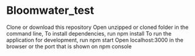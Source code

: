 # Bloomwater_test
Clone or download this repository
Open unzipped or cloned folder in the command line,
To install dependencies, run npm install
To run the application for development, run npm start
Open localhost:3000 in the browser or the port that is shown on npm console
